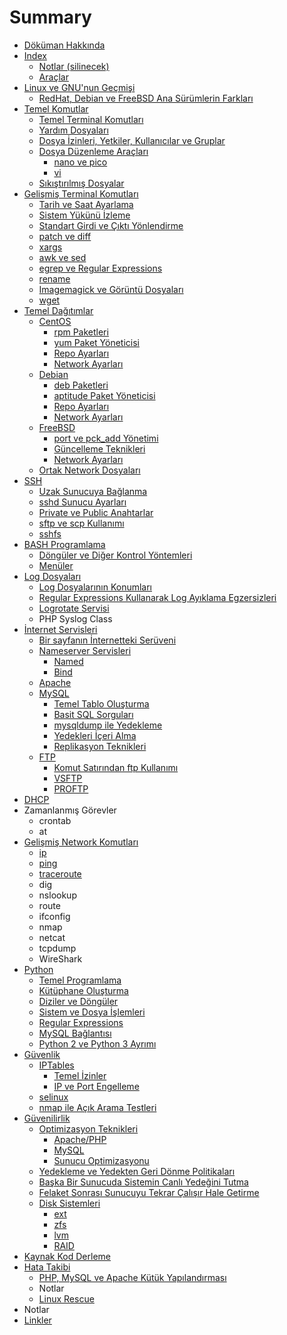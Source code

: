 # Summary

* [Döküman Hakkında](README.md)
* [Index](index.md)
   * [Notlar (silinecek)](notlar_silinecek.md)
   * [Araçlar](araclar.md)
* [Linux ve GNU'nun Geçmişi](tarih/linux_ve_gnunun_gecmisi.md)
   * [RedHat, Debian ve FreeBSD Ana Sürümlerin Farkları](tarih/anasurumlerin_farklari.md)
* [Temel Komutlar](temel_komutlar/temel.md)
   * [Temel Terminal Komutları](temel_komutlar/temel_komutlar.md)
   * [Yardım Dosyaları](temel_komutlar/yardim_dosyalari.md)
   * [Dosya İzinleri, Yetkiler, Kullanıcılar ve Gruplar](temel_komutlar/yetkiler.md)
   * [Dosya Düzenleme Araçları](temel_komutlar/editing/dosya_duzenleme_araclari.md)
       * [nano ve pico](temel_komutlar/editing/nano.md)
       * [vi](temel_komutlar/editing/vi.md)
   * [Sıkıştırılmış Dosyalar](temel_komutlar/zipped.md)
* [Gelişmiş Terminal Komutları](gelismis_terminal/gelismis_terminal_komutlari.md)
   * [Tarih ve Saat Ayarlama](gelismis_terminal/tarih_ve_saat_ayarlama.md)
   * [Sistem Yükünü İzleme](gelismis_terminal/top.md)
   * [Standart Girdi ve Çıktı Yönlendirme](gelismis_terminal/stdio.md)
   * [patch ve diff](gelismis_terminal/patch_ve_diff.md)
   * [xargs](gelismis_terminal/xargs.md)
   * [awk ve sed](gelismis_terminal/awk_sed.md)
   * [egrep ve Regular Expressions](gelismis_terminal/egrep.md)
   * [rename](gelismis_terminal/rename.md)
   * [Imagemagick ve Görüntü Dosyaları](gelismis_terminal/imagemagick.md)
   * [wget](gelismis_terminal/wget.md)
* [Temel Dağıtımlar](dagitimlar/temel_dagitimlar.md)
   * [CentOS](dagitimlar/centos/centos.md)
       * [rpm Paketleri](dagitimlar/centos/rpm.md)
       * [yum Paket Yöneticisi](dagitimlar/centos/yum.md)
       * [Repo Ayarları](dagitimlar/centos/repo.md)
       * [Network Ayarları](dagitimlar/centos/network.md)
   * [Debian](dagitimlar/debian/debian.md)
       * [deb Paketleri](dagitimlar/debian/deb.md)
       * [aptitude Paket Yöneticisi](dagitimlar/debian/aptitude.md)
       * [Repo Ayarları](dagitimlar/debian/repo.md)
       * [Network Ayarları](dagitimlar/debian/network.md)
   * [FreeBSD](dagitimlar/freebsd/freebsd.md)
       * [port ve pck_add Yönetimi](dagitimlar/freebsd/ports.md)
       * [Güncelleme Teknikleri](dagitimlar/freebsd/guncelleme_teknikleri.md)
       * [Network Ayarları](dagitimlar/freebsd/network.md)
   * [Ortak Network Dosyaları](dagitimlar/ortak_network_dosyalari.md)
* [SSH](ssh/ssh.md)
   * [Uzak Sunucuya Bağlanma](ssh/baglanma.md)
   * [sshd Sunucu Ayarları](ssh/sshd_konfigurasyonu.md)
   * [Private ve Public Anahtarlar](ssh/anahtarlar.md)
   * [sftp ve scp Kullanımı](ssh/sftp_scp.md)
   * [sshfs](ssh/sshfs.md)
* [BASH Programlama](bash/bash_programlama.md)
   * [Döngüler ve Diğer Kontrol Yöntemleri](bash/loops.md)
   * [Menüler](bash/menuler.md)
* [Log Dosyaları](log/log_dosyalari.md)
   * [Log Dosyalarının Konumları](log/log_dosyalarinin_konumlari.md)
   * [Regular Expressions Kullanarak Log Ayıklama Egzersizleri](log/log_ayiklama.md)
   * [Logrotate Servisi](log/logrotate.md)
   * PHP Syslog Class
* [İnternet Servisleri](internet_servisleri.md)
   * [Bir sayfanın İnternetteki Serüveni](bir_sayfanin_internette_seruveni.md)
   * [Nameserver Servisleri](nameserver/nameserver_servisleri.md)
       * [Named](nameserver/named.md)
       * [Bind](nameserver/bind.md)
   * [Apache](apache/apache.md)
   * [MySQL](mysql/mysql.md)
       * [Temel Tablo Oluşturma](mysql/temel_tablo_olusturma.md)
       * [Basit SQL Sorguları](mysql/basit_sql_sorgulari.md)
       * [mysqldump ile Yedekleme](mysql/mysqldump.md)
       * [Yedekleri İçeri Alma](mysql/import.md)
       * [Replikasyon Teknikleri](mysql/replikasyon.md)
   * [FTP](ftp/ftp.md)
       * [Komut Satırından ftp Kullanımı](ftp/kullanim.md)
       * [VSFTP](ftp/vsftp.md)
       * [PROFTP](ftp/proftp.md)
* [DHCP](dhcp/dhcp.md)
* Zamanlanmış Görevler
   * crontab
   * at
* [Gelişmiş Network Komutları](gelismis_network/gelismis_network_komutlari.md)
   * [ip](gelismis_network/ip.md)
   * [ping](gelismis_network/ping.md)
   * [traceroute](gelismis_network/traceroute.md)
   * dig
   * nslookup
   * route
   * ifconfig
   * nmap
   * netcat
   * tcpdump
   * WireShark
* [Python](python/python.md)
   * [Temel Programlama](python/temel_programlama.md)
   * [Kütüphane Oluşturma](python/kutuphane_olusturma.md)
   * [Diziler ve Döngüler](python/diziler_ve_donguler.md)
   * [Sistem ve Dosya İşlemleri](python/sistem_ve_dosya.md)
   * [Regular Expressions](python/regexp.md)
   * [MySQL Bağlantısı](python/mysql_baglantisi.md)
   * [Python 2 ve Python 3 Ayrımı](python/py_2v3.md)
* [Güvenlik](guvenlik/guvenlik.md)
   * [IPTables](guvenlik/iptables/iptables.md)
       * [Temel İzinler](guvenlik/iptables/temel_izinler.md)
       * [IP ve Port Engelleme](guvenlik/iptables/engelleme.md)
   * [selinux](guvenlik/selinux.md)
   * [nmap ile Açık Arama Testleri](guvenlik/nmap.md)
* [Güvenilirlik](guvenilirlik/guvenilirlik.md)
   * [Optimizasyon Teknikleri](guvenilirlik/optimizasyon/optimizasyon.md)
       * [Apache/PHP](guvenilirlik/optimizasyon/apache_php.md)
       * [MySQL](guvenilirlik/optimizasyon/mysql.md)
       * [Sunucu Optimizasyonu](guvenilirlik/optimizasyon/sunucu_optimizasyonu.md)
   * [Yedekleme ve Yedekten Geri Dönme Politikaları](guvenilirlik/yedekleme.md)
   * [Başka Bir Sunucuda Sistemin Canlı Yedeğini Tutma](guvenilirlik/canli_yedek.md)
   * [Felaket Sonrası Sunucuyu Tekrar Çalışır Hale Getirme](guvenilirlik/felaket.md)
   * [Disk Sistemleri](guvenilirlik/disk/disk_sistemleri.md)
       * [ext](guvenilirlik/disk/ext.md)
       * [zfs](guvenilirlik/disk/zfs.md)
       * [lvm](guvenilirlik/disk/lvm.md)
       * [RAID](guvenilirlik/disk/raid.md)
* [Kaynak Kod Derleme](kaynak_kod_derleme.md)
* [Hata Takibi](hata_takibi/hata_takibi.md)
   * [PHP, MySQL ve Apache Kütük Yapılandırması](hata_takibi/kutuk_yapisi.md)
   * Notlar
   * [Linux Rescue](hata_takibi/linux_rescue.md)
* Notlar
* [Linkler](linkler.md)

